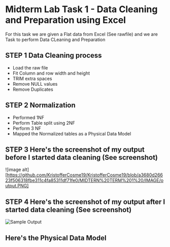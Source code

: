 
# Midterm Lab Task 1 - Data Cleaning and Preparation using Excel
For this task we are given a Flat data from Excel (See rawfile) and we are Task to perform Data CLeaning and Preparation 
## STEP 1 Data Cleaning process
- Load the raw file
- Fit Column and row width and height
- TRIM extra spaces
- Remove NULL values
- Remove Duplicates
## STEP 2 Normalization 
- Performed 1NF
- Perform Table split using 2NF
- Perform 3 NF
- Mapped the Normalized tables as a Physical Data Model
## STEP 3 Here's the screenshot of my output before I started data cleaning (See screenshot)
![image alt][https://github.com/KristofferCosme19/KristofferCosme19/blob/a3680d26623f506318fbe311c4fa85311df71fe0/MIDTERN%20TERM%201%20/IMAGE/output.PNG]
## STEP 4 Here's the screenshot of my output after I started data cleaning (See screenshot)
![Sample Output](images/1.JPG)
## Here's the Physical Data Model

